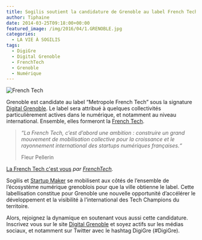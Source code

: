 ```yaml
---
title: Sogilis soutient la candidature de Grenoble au label French Tech
author: Tiphaine
date: 2014-03-25T09:18:00+00:00
featured_image: /img/2016/04/1.GRENOBLE.jpg
categories:
  - LA VIE À SOGILIS
tags:
  - DigiGre
  - Digital Grenoble
  - FrenchTech
  - Grenoble
  - Numérique
---
```


![French Tech](https://66.media.tumblr.com/356810eecd7a71b14fc0b615c9f694a4/tumblr_inline_n2mm1gaLIo1szbtlw.png)

Grenoble est candidate au label “Metropole French Tech” sous la signature [Digital Grenoble](http://digital-grenoble.com/). Le label sera attribué à quelques collectivités particulièrement actives dans le numérique, et notamment au niveau international. Ensemble, elles formeront la [French Tech](http://www.lafrenchtech.com).

> _“La French Tech, c’est d’abord une ambition : construire un grand mouvement de mobilisation collective pour la croissance et le rayonnement international des startups numériques françaises.“_
>
> Fleur Pellerin

[La French Tech c'est vous](http://www.dailymotion.com/video/x1ajwb8_la-french-tech-c-est-vous_news) _par [FrenchTech](http://www.dailymotion.com/frenchtech)._

Sogilis et [Startup Maker](http://www.startup-maker.com/) se mobilisent aux côtés de l’ensemble de l’écosystème numérique grenoblois pour que la ville obtienne le label. Cette labellisation constitue pour Grenoble une nouvelle opportunité d’accélérer le développement et la visibilité à l’international des Tech Champions du territoire.

Alors, rejoignez la dynamique en soutenant vous aussi cette candidature. Inscrivez vous sur le site [Digital Grenoble](http://digital-grenoble.com/) et soyez actifs sur les médias sociaux, et notamment sur Twitter avec le hashtag DigiGre (#DigiGre).
